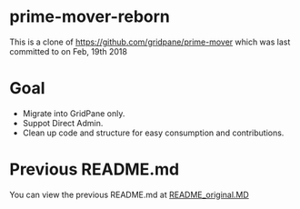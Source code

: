 # prime-mover-reborn
This is a clone of https://github.com/gridpane/prime-mover which was last committed to on Feb, 19th 2018

# Goal
* Migrate into GridPane only.
* Suppot Direct Admin.
* Clean up code and structure for easy consumption and contributions.

# Previous README.md
You can view the previous README.md at [README_original.MD](README_original.MD)

